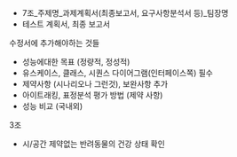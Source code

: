 - 7조_주제명_과제계획서(최종보고서, 요구사항분석서 등)_팀장명
- 테스트 계획서, 최종 보고서

수정서에 추가해야하는 것들
- 성능에대한 목표 (정량적, 정성적)
- 유스케이스, 클래스, 시퀀스 다이어그램(인터페이스쪽) 필수
- 제약사항 (시나리오나 그런것), 보완사항 추가
- 아이트래킹, 표정분석 평가 방법 (제약 사항)
- 성능 비교 (국내외)

3조
- 시/공간 제약없는 반려동물의 건강 상태 확인
